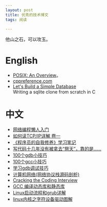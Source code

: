 ```yaml
---
layout: post
title: 优秀的技术博文
tags: 阅读

---
```

他山之石，可以攻玉。

<!--more-->
# English
- [POSIX: An Overview](https://linuxhint.com/posix-standard/)。
- [cppreference.com](https://en.cppreference.com/w/)
- [Let's Build a Simple Database](https://cstack.github.io/db_tutorial/)  
  Writing a sqlite clone from scratch in C


# 中文
- [网络编程懒人入门](https://zhuanlan.zhihu.com/p/29963231)
- [如何读TCP/IP详解 卷一](https://zhuanlan.zhihu.com/p/140033045)
- [《程序员的自我修养》学习笔记](https://www.jianshu.com/p/1dca13cf7c1c)
- [写代码十几年没有被拿去“祭天”，靠的是……  ](http://xinsheng.huawei.com/cn/index.php?app=forum&mod=Detail&act=index&id=4240343)
- [100个gdb小技巧](https://github.com/hellogcc/100-gdb-tips/blob/master/src/index.md)
- [100个gcc小技巧](https://github.com/hellogcc/100-gcc-tips/blob/master/src/index.md)
- [学习gdb调试技巧](https://github.com/hellogcc/100-gdb-tips)
- [计算机网络(网络协议栈源码剖析)](https://blog.csdn.net/yeswenqian/category_9264133.html)
- [Cracking the Coding Interview](https://blog.csdn.net/yeswenqian/category_9262203.html)
- [GCC 编译动态库和静态库](https://blog.csdn.net/gogor/article/details/4650795)
- [Linux启动流程和grub详解](https://blog.51cto.com/zhang789/1851675)
- [linux内核之字符设备驱动图解](https://my.oschina.net/fileoptions/blog/951984/print)